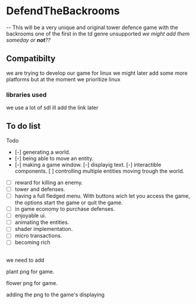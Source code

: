 # DefendTheBackrooms
--
This will be a very unique and original tower defence game with the backrooms one of the first in the td genre unsupported
*we might add them someday or **not**??*
## Compatibilty
we are trying to develop our game for linux we might later add some more platforms but at the moment we prioritize linux

### libraries used 
we use a lot of sdl ill add the link later 

## To do list

Todo
 - [-] generating a world.
 - [-] being able to move an entity.
 - [-] making a game window.
 [-] displayig text.
 [-] interactible components.
  [ ] controlling multiple entities moving trough the world.
 - [ ] reward for killing an enemy.
 - [ ] tower and defenses.
 - [ ] having a full fledged menu. With buttons wich let you access the game, the options start the game or quit the game.
 - [ ] in game economy to purchase defenses.
 - [ ] enjoyable ui. 
 - [ ] animating the entities.
 - [ ] shader implementation. 
 - [ ] micro transactions.
 - [ ] becoming rich
 
## 

we need to add 

plant png for game.


flower png for game.


adding the png to the game's displaying
